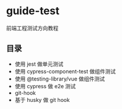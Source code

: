 # guide-test
前端工程测试方向教程

## 目录
- 使用 jest 做单元测试
- 使用 cypress-component-test 做组件测试
- 使用 @testing-library/vue 做组件测试
- 使用 cypress 做 e2e 测试
- git-hook
- 基于 husky 做 git hook
